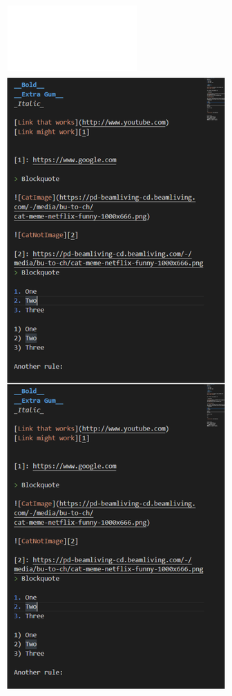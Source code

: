![PDF Image Lab Report](Week1LabReport.pdf)

![This_is_a_Screenshot](cse15lweek0.PNG)
![Suredoeslooklikeone](https://github.com/aszulcucsd/cse15l-lab-reports/blob/main/cse15lweek0.PNG)

